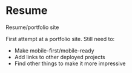 # Resume
Resume/portfolio site

First attempt at a portfolio site. Still need to:
- Make mobile-first/mobile-ready
- Add links to other deployed projects
- Find other things to make it more impressive

